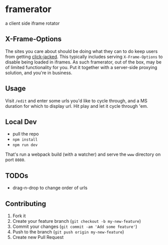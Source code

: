 # framerator

a client side iframe rotator


## X-Frame-Options

The sites you care about should be doing what they can to do keep users from
getting [click-jacked](https://en.wikipedia.org/wiki/Clickjacking). This
typically includes serving `X-Frame-Options` to disable being loaded in
iframes. As such framerator, out of the box, may be of limited functionality
for you. Put it together with a server-side proxying solution, and you're in
business.


## Usage

Visit `/edit` and enter some urls you'd like to cycle through, and a MS
duration for which to display url. Hit play and let it cycle through 'em.


## Local Dev

* pull the repo
* `npm install`
* `npm run dev`

That's run a webpack build (with a watcher) and serve the `www` directory on
port `8080`.


## TODOs

* drag-n-drop to change order of urls


## Contributing

1. Fork it
2. Create your feature branch (`git checkout -b my-new-feature`)
3. Commit your changes (`git commit -am 'Add some feature'`)
4. Push to the branch (`git push origin my-new-feature`)
5. Create new Pull Request
